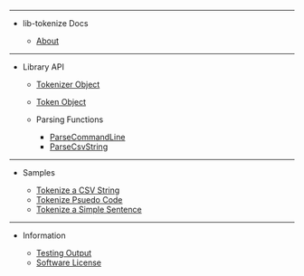 <!-- _sidebar.md -->

<hr>

- lib-tokenize Docs

	- [About](external/readme.md)

<hr>

- Library API

	- [Tokenizer Object](api/Tokenizer.md)
	- [Token Object](api/Token.md)

	- Parsing Functions

		- [ParseCommandLine](api/parsers/ParseCommandLine.md)
		- [ParseCsvString](api/parsers/ParseCsvString.md)

<hr>

- Samples

	- [Tokenize a CSV String](api/samples/tokenize-csv-string.md)
	- [Tokenize Psuedo Code](api/samples/tokenize-psuedo-code.md)
	- [Tokenize a Simple Sentence](api/samples/tokenize-simple-sentence.md)

<hr>

- Information

	- [Testing Output](external/testing-output.md)
	- [Software License](external/license.md)
